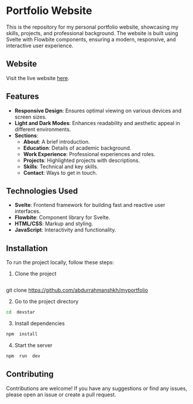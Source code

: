 # Portfolio Website

This is the repository for my personal portfolio website, showcasing my skills, projects, and professional background. The website is built using Svelte with Flowbite components, ensuring a modern, responsive, and interactive user experience.

## Website

Visit the live website [here](https://abdurrahmanshkh.pages.dev/).

## Features

- **Responsive Design**: Ensures optimal viewing on various devices and screen sizes.
- **Light and Dark Modes**: Enhances readability and aesthetic appeal in different environments.
- **Sections**:
  - **About**: A brief introduction.
  - **Education**: Details of academic background.
  - **Work Experience**: Professional experiences and roles.
  - **Projects**: Highlighted projects with descriptions.
  - **Skills**: Technical and key skills.
  - **Contact**: Ways to get in touch.

## Technologies Used

- **Svelte**: Frontend framework for building fast and reactive user interfaces.
- **Flowbite**: Component library for Svelte.
- **HTML/CSS**: Markup and styling.
- **JavaScript**: Interactivity and functionality.

## Installation

To run the project locally, follow these steps:

1. Clone the project
   ```bash
  git clone https://github.com/abdurrahmanshkh/myportfolio 

2. Go to the project directory
  ```bash
  cd  devstar
  ```

3. Install dependencies
  ```bash
  npm  install
  ```

4. Start the server
  ```bash
  npm  run  dev
  ```

## Contributing

Contributions are welcome! If you have any suggestions or find any issues, please open an issue or create a pull request.

